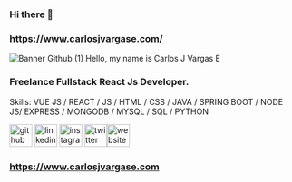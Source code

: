 ### Hi there 👋

### https://www.carlosjvargase.com/ 
![Banner Github (1)](https://user-images.githubusercontent.com/104727028/235956822-a46e7d53-9397-45ce-93e0-b7c8655f3574.png)
 Hello, my name is Carlos J Vargas E
### Freelance Fullstack React Js Developer.

Skills: VUE JS / REACT / JS / HTML / CSS / JAVA / SPRING BOOT / NODE JS/ EXPRESS / MONGODB / MYSQL / SQL / PYTHON

[<img src='https://cdn.jsdelivr.net/npm/simple-icons@3.0.1/icons/github.svg' alt='github' height='40'>](https://github.com/carlosjvargase)  [<img src='https://cdn.jsdelivr.net/npm/simple-icons@3.0.1/icons/linkedin.svg' alt='linkedin' height='40'>](https://www.linkedin.com/in/carlosjvargaseprojectengineer//)  [<img src='https://cdn.jsdelivr.net/npm/simple-icons@3.0.1/icons/instagram.svg' alt='instagram' height='40'>](https://www.instagram.com/carlosjvargase/)  [<img src='https://cdn.jsdelivr.net/npm/simple-icons@3.0.1/icons/twitter.svg' alt='twitter' height='40'>](https://twitter.com/carlosjvargase)[<img src='https://cdn.jsdelivr.net/npm/simple-icons@3.0.1/icons/icloud.svg' alt='website' height='40'>](https://www.carlosjvargase.com)  






<!--
**carlosjvargase/carlosjvargase** is a ✨ _special_ ✨ repository because its `README.md` (this file) appears on your GitHub profile.

Here are some ideas to get you started:

- 🔭 I’m currently working on ...
- 🌱 I’m currently learning ...
- 👯 I’m looking to collaborate on ...
- 🤔 I’m looking for help with ...
- 💬 Ask me about ...
- 📫 How to reach me: ...
- 😄 Pronouns: ...
- ⚡ Fun fact: ...
-->
### https://www.carlosjvargase.com
